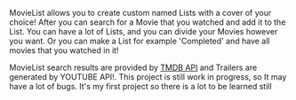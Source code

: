 MovieList allows you to create custom named Lists with a cover of your choice!
After you can search for a Movie that you watched and add it to the List.
You can have a lot of Lists, and you can divide your Movies however you want.
Or you can make a List for example 'Completed' and have all movies that you
watched in it!

MovieList search results are provided by <a href="https://www.themoviedb.org/">TMDB API</a>
                        and Trailers are generated by YOUTUBE API!. This project is still work in progress, so It may have a lot of bugs. It's my first project so there
                        is a lot to be learned still